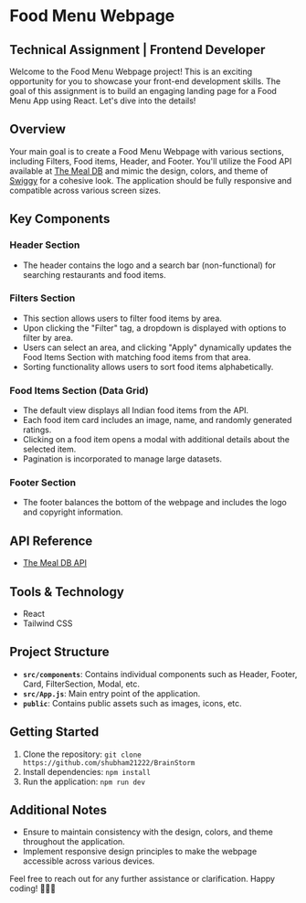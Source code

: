 # Food Menu Webpage

## Technical Assignment | Frontend Developer

Welcome to the Food Menu Webpage project! This is an exciting opportunity for you to showcase your front-end development skills. The goal of this assignment is to build an engaging landing page for a Food Menu App using React. Let's dive into the details!

## Overview

Your main goal is to create a Food Menu Webpage with various sections, including Filters, Food items, Header, and Footer. You'll utilize the Food API available at [The Meal DB](https://www.themealdb.com/api.php) and mimic the design, colors, and theme of [Swiggy](https://www.swiggy.com/) for a cohesive look. The application should be fully responsive and compatible across various screen sizes.

## Key Components

### Header Section

- The header contains the logo and a search bar (non-functional) for searching restaurants and food items.

### Filters Section

- This section allows users to filter food items by area.
- Upon clicking the "Filter" tag, a dropdown is displayed with options to filter by area.
- Users can select an area, and clicking "Apply" dynamically updates the Food Items Section with matching food items from that area.
- Sorting functionality allows users to sort food items alphabetically.

### Food Items Section (Data Grid)

- The default view displays all Indian food items from the API.
- Each food item card includes an image, name, and randomly generated ratings.
- Clicking on a food item opens a modal with additional details about the selected item.
- Pagination is incorporated to manage large datasets.

### Footer Section

- The footer balances the bottom of the webpage and includes the logo and copyright information.

## API Reference

- [The Meal DB API](https://www.themealdb.com/api.php)

## Tools & Technology

- React
- Tailwind CSS


## Project Structure

- **`src/components`**: Contains individual components such as Header, Footer, Card, FilterSection, Modal, etc.
- **`src/App.js`**: Main entry point of the application.
- **`public`**: Contains public assets such as images, icons, etc.

## Getting Started

1. Clone the repository: `git clone https://github.com/shubham21222/BrainStorm`
2. Install dependencies: `npm install`
3. Run the application: `npm run dev`

## Additional Notes

- Ensure to maintain consistency with the design, colors, and theme throughout the application.
- Implement responsive design principles to make the webpage accessible across various devices.

Feel free to reach out for any further assistance or clarification. Happy coding! 🚀🍔🍕
